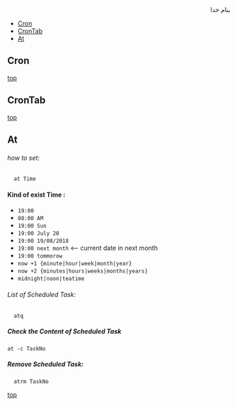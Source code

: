 <div dir=rtl>بنام خدا</div>

- [Cron](#cron)
- [CronTab](#crontab)
- [At](#at)

## Cron



[top](#top)
## CronTab



[top](#top)
## At
###### how to set:
```vim
  at Time
```
  #### Kind of exist Time :
  - `19:00`
  - `08:00 AM`
  - `19:00 Sun`
  - `19:00 July 20`
  - `19:00 19/08/2018`
  - `19:00 next month`  <-- current date in next month
  - `19:00 tommorow`
  - `now +1 {minute|hour|week|month|year}`
  - `now +2 {minutes|hours|weeks|months|years}`
  - `midnight|noon|teatime`
###### List of Scheduled Task:
```vim
  atq
```
##### Check the Content of Scheduled Task
```vim
at -c TaskNo
```
##### Remove Scheduled Task:
```vim
  atrm TaskNo
```
  


[top](#top)
